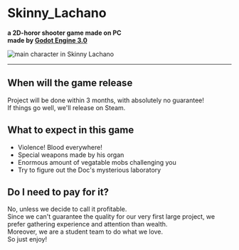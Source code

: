# Skinny_Lachano
**a 2D-horor shooter game made on PC**  
**made by [Godot Engine 3.0](https://github.com/godotengine/godot)**  

![main character in Skinny Lachano](https://1.bp.blogspot.com/-W-O4Pv9Hl1s/WsHOQmQIrRI/AAAAAAAAAoM/fBLXsCvtS24Fsh1i5pAuX-EvaO55f0KWACLcBGAs/s640/0.jpg)  

---

## When will the game release
Project will be done within 3 months, with absolutely no guarantee!  
If things go well, we'll release on Steam.

## What to expect in this game
- Violence! Blood everywhere!
- Special weapons made by his organ
- Enormous amount of vegatable mobs challenging you
- Try to figure out the Doc's mysterious laboratory  

## Do I need to pay for it?
No, unless we decide to call it profitable.  
Since we can't guarantee the quality for our very first large project, we  
prefer gathering experience and attention than wealth.  
Moreover, we are a student team to do what we love.  
So just enjoy!
